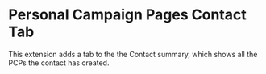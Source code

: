 Personal Campaign Pages Contact Tab
===================================

This extension adds a tab to the the Contact summary, which shows 
all the PCPs the contact has created.
